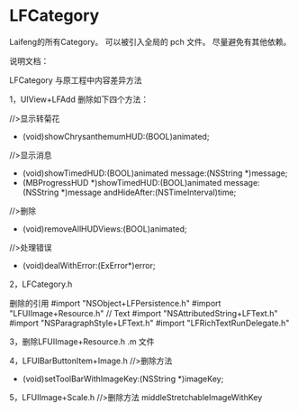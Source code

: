# LFCategory
 Laifeng的所有Category。  可以被引入全局的 pch 文件。  尽量避免有其他依赖。
 
说明文档：

LFCategory 与原工程中内容差异方法

1，UIView+LFAdd
删除如下四个方法：

//>显示转菊花
- (void)showChrysanthemumHUD:(BOOL)animated;

//>显示消息
- (void)showTimedHUD:(BOOL)animated message:(NSString *)message;
- (MBProgressHUD *)showTimedHUD:(BOOL)animated message:(NSString *)message andHideAfter:(NSTimeInterval)time;

//>删除
- (void)removeAllHUDViews:(BOOL)animated;

//>处理错误
- (void)dealWithError:(ExError*)error;

2，LFCategory.h 

删除的引用
#import "NSObject+LFPersistence.h"
#import "LFUIImage+Resource.h"
// Text
#import "NSAttributedString+LFText.h"
#import "NSParagraphStyle+LFText.h"
#import "LFRichTextRunDelegate.h"

3，删除LFUIImage+Resource.h .m 文件

4，LFUIBarButtonItem+Image.h 
//>删除方法
- (void)setToolBarWithImageKey:(NSString *)imageKey;

5，LFUIImage+Scale.h
//>删除方法
middleStretchableImageWithKey



